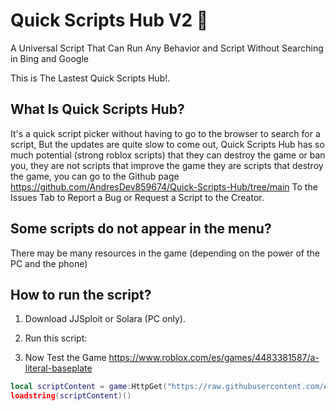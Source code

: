 # Quick Scripts Hub V2 📌
A Universal Script That Can Run Any Behavior and Script Without Searching in Bing and Google

This is The Lastest Quick Scripts Hub!.

## What Is Quick Scripts Hub?

It's a quick script picker without having to go to the browser to search for a script, But the updates are quite slow to come out, Quick Scripts Hub has so much potential (strong roblox scripts) that they can destroy the game or ban you, they are not scripts that improve the game they are scripts that destroy the game, you can go to the Github page https://github.com/AndresDev859674/Quick-Scripts-Hub/tree/main To the Issues Tab to Report a Bug or Request a Script to the Creator.

## Some scripts do not appear in the menu?

There may be many resources in the game (depending on the power of the PC and the phone)

## How to run the script?

1. Download JJSploit or Solara (PC only).
2. Run this script:

3. Now Test the Game https://www.roblox.com/es/games/4483381587/a-literal-baseplate

```lua
local scriptContent = game:HttpGet("https://raw.githubusercontent.com/AndresDev859674/Quick-Scripts-Hub-V2/main/main.lua")
loadstring(scriptContent)()
````
